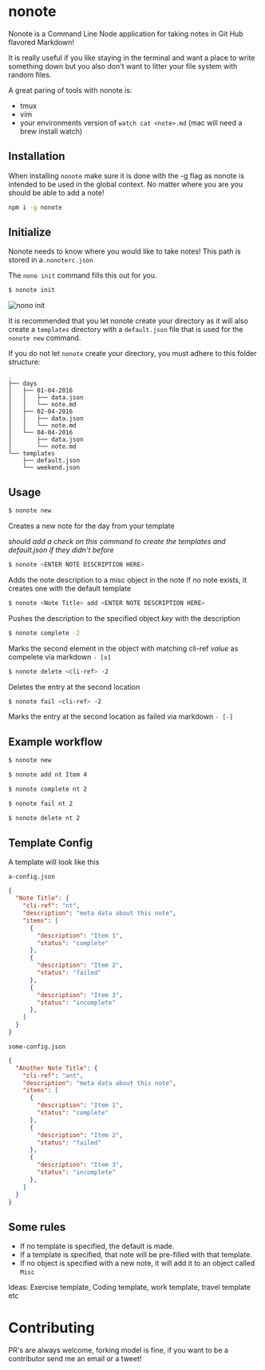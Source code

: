 # nonote
Nonote is a Command Line Node application for taking notes in Git Hub flavored Markdown!

It is really useful if you like staying in the terminal and want a place to write
something down but you also don't want to litter your file system with random files.

A great paring of tools with nonote is:
 - tmux
 - vim
 - your environments version of `watch cat <note>.md` (mac will need a brew install watch)

## Installation
When installing `nonote` make sure it is done with the -g flag as nonote is
intended to be used in the global context. No matter where you are you should be able
to add a note!

```sh
npm i -g nonote
```

## Initialize
Nonote needs to know where you would like to take notes!
This path is stored in a`.nonoterc.json`

The `nono init` command fills this out for you.

```sh
$ nonote init
```

![nono init](https://media.giphy.com/media/3oGRFIR51GrfMerzlm/giphy.gif)


It is recommended that you let nonote create your directory as it will also create
a `templates` directory with a `default.json` file that is used for the `nonote new` command.

If you do not let `nonote` create your directory, you must adhere to this folder structure:

```
.
├── days
│   ├── 01-04-2016
│   │   ├── data.json
│   │   └── note.md
│   ├── 02-04-2016
│   │   ├── data.json
│   │   └── note.md
│   └── 04-04-2016
│       ├── data.json
│       └── note.md
└── templates
    ├── default.json
    └── weekend.json
```

## Usage
```sh
$ nonote new
 ```
Creates a new note for the day from your template

_should add a check on this command to create the templates and default.json if they didn't before_

```sh
$ nonote <ENTER NOTE DISCRIPTION HERE>
```
Adds the note description to a misc object in the note
If no note exists, it creates one with the default template

```sh
$ nonote <Note Title> add <ENTER NOTE DESCRIPTION HERE>
```
Pushes the description to the specified object *key* with the description

```sh
$ nonote complete -2
```
Marks the second element in the object with matching cli-ref *value* as compelete via markdown `- [x]`

```sh
$ nonote delete <cli-ref> -2
```
Deletes the entry at the second location

```sh
$ nonote fail <cli-ref> -2
```
Marks the entry at the second location as failed via markdown `- [-]`


## Example workflow

```sh
$ nonote new
```
```sh
$ nonote add nt Item 4
```

```sh
$ nonote complete nt 2
```

```sh
$ nonote fail nt 2
```

```sh
$ nonote delete nt 2
```

## Template Config
A template will look like this

`a-config.json`
```json
{
  "Note Title": {
    "cli-ref": "nt",
    "description": "meta data about this note",
    "items": [
      {
        "description": "Item 1",
        "status": "complete"
      },
      {
        "description": "Item 2",
        "status": "failed"
      },
      {
        "description": "Item 3",
        "status": "incomplete"
      },
    ]
  }
}
```

`some-config.json`
```json
{
  "Another Note Title": {
    "cli-ref": "ant",
    "description": "meta data about this note",
    "items": [
      {
        "description": "Item 1",
        "status": "complete"
      },
      {
        "description": "Item 2",
        "status": "failed"
      },
      {
        "description": "Item 3",
        "status": "incomplete"
      },
    ]
  }
}
```

## Some rules
- If no template is specified, the default is made.
- If a template is specified, that note will be pre-filled with that template.
- If no object is specified with a new note, it will add it to an object called `Misc`

Ideas:
Exercise template, Coding template, work template, travel template etc


# Contributing
PR's are always welcome, forking model is fine, if you want to be a contributor send me an email or a tweet!

